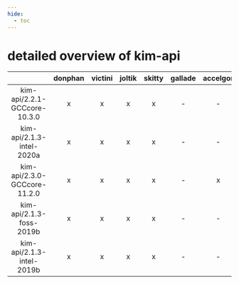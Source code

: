 ```yaml
---
hide:
  - toc
---
```


detailed overview of kim-api
============================

| |donphan|victini|joltik|skitty|gallade|accelgor|swalot|doduo|
| :---: | :---: | :---: | :---: | :---: | :---: | :---: | :---: | :---: |
|kim-api/2.2.1-GCCcore-10.3.0|x|x|x|x|-|-|x|x|
|kim-api/2.1.3-intel-2020a|x|x|x|x|-|-|x|x|
|kim-api/2.3.0-GCCcore-11.2.0|x|x|x|x|-|x|x|x|
|kim-api/2.1.3-foss-2019b|x|x|x|x|-|-|-|x|
|kim-api/2.1.3-intel-2019b|x|x|x|x|-|-|-|x|
